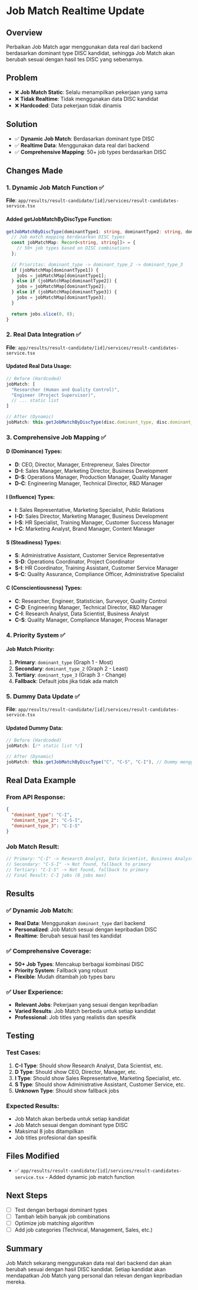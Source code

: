 # Job Match Realtime Update

## Overview
Perbaikan Job Match agar menggunakan data real dari backend berdasarkan dominant type DISC kandidat, sehingga Job Match akan berubah sesuai dengan hasil tes DISC yang sebenarnya.

## Problem
- ❌ **Job Match Static**: Selalu menampilkan pekerjaan yang sama
- ❌ **Tidak Realtime**: Tidak menggunakan data DISC kandidat
- ❌ **Hardcoded**: Data pekerjaan tidak dinamis

## Solution
- ✅ **Dynamic Job Match**: Berdasarkan dominant type DISC
- ✅ **Realtime Data**: Menggunakan data real dari backend
- ✅ **Comprehensive Mapping**: 50+ job types berdasarkan DISC

## Changes Made

### 1. Dynamic Job Match Function ✅
**File**: `app/results/result-candidate/[id]/services/result-candidates-service.tsx`

#### **Added getJobMatchByDiscType Function:**
```typescript
getJobMatchByDiscType(dominantType1: string, dominantType2: string, dominantType3: string): string[] {
  // Job match mapping berdasarkan DISC types
  const jobMatchMap: Record<string, string[]> = {
    // 50+ job types based on DISC combinations
  };
  
  // Prioritas: dominant_type -> dominant_type_2 -> dominant_type_3
  if (jobMatchMap[dominantType1]) {
    jobs = jobMatchMap[dominantType1];
  } else if (jobMatchMap[dominantType2]) {
    jobs = jobMatchMap[dominantType2];
  } else if (jobMatchMap[dominantType3]) {
    jobs = jobMatchMap[dominantType3];
  }
  
  return jobs.slice(0, 8);
}
```

### 2. Real Data Integration ✅
**File**: `app/results/result-candidate/[id]/services/result-candidates-service.tsx`

#### **Updated Real Data Usage:**
```typescript
// Before (Hardcoded)
jobMatch: [
  "Researcher (Human and Quality Control)",
  "Engineer (Project Supervisor)",
  // ... static list
]

// After (Dynamic)
jobMatch: this.getJobMatchByDiscType(disc.dominant_type, disc.dominant_type_2, disc.dominant_type_3),
```

### 3. Comprehensive Job Mapping ✅

#### **D (Dominance) Types:**
- **D**: CEO, Director, Manager, Entrepreneur, Sales Director
- **D-I**: Sales Manager, Marketing Director, Business Development
- **D-S**: Operations Manager, Production Manager, Quality Manager
- **D-C**: Engineering Manager, Technical Director, R&D Manager

#### **I (Influence) Types:**
- **I**: Sales Representative, Marketing Specialist, Public Relations
- **I-D**: Sales Director, Marketing Manager, Business Development
- **I-S**: HR Specialist, Training Manager, Customer Success Manager
- **I-C**: Marketing Analyst, Brand Manager, Content Manager

#### **S (Steadiness) Types:**
- **S**: Administrative Assistant, Customer Service Representative
- **S-D**: Operations Coordinator, Project Coordinator
- **S-I**: HR Coordinator, Training Assistant, Customer Service Manager
- **S-C**: Quality Assurance, Compliance Officer, Administrative Specialist

#### **C (Conscientiousness) Types:**
- **C**: Researcher, Engineer, Statistician, Surveyor, Quality Control
- **C-D**: Engineering Manager, Technical Director, R&D Manager
- **C-I**: Research Analyst, Data Scientist, Business Analyst
- **C-S**: Quality Manager, Compliance Manager, Process Manager

### 4. Priority System ✅

#### **Job Match Priority:**
1. **Primary**: `dominant_type` (Graph 1 - Most)
2. **Secondary**: `dominant_type_2` (Graph 2 - Least)
3. **Tertiary**: `dominant_type_3` (Graph 3 - Change)
4. **Fallback**: Default jobs jika tidak ada match

### 5. Dummy Data Update ✅
**File**: `app/results/result-candidate/[id]/services/result-candidates-service.tsx`

#### **Updated Dummy Data:**
```typescript
// Before (Hardcoded)
jobMatch: [/* static list */]

// After (Dynamic)
jobMatch: this.getJobMatchByDiscType("C", "C-S", "C-I"), // Dummy menggunakan C type
```

## Real Data Example

### **From API Response:**
```json
{
  "dominant_type": "C-I",
  "dominant_type_2": "C-S-I", 
  "dominant_type_3": "C-I-S"
}
```

### **Job Match Result:**
```typescript
// Primary: "C-I" -> Research Analyst, Data Scientist, Business Analyst, etc.
// Secondary: "C-S-I" -> Not found, fallback to primary
// Tertiary: "C-I-S" -> Not found, fallback to primary
// Final Result: C-I jobs (8 jobs max)
```

## Results

### ✅ **Dynamic Job Match:**
- **Real Data**: Menggunakan `dominant_type` dari backend
- **Personalized**: Job Match sesuai dengan kepribadian DISC
- **Realtime**: Berubah sesuai hasil tes kandidat

### ✅ **Comprehensive Coverage:**
- **50+ Job Types**: Mencakup berbagai kombinasi DISC
- **Priority System**: Fallback yang robust
- **Flexible**: Mudah ditambah job types baru

### ✅ **User Experience:**
- **Relevant Jobs**: Pekerjaan yang sesuai dengan kepribadian
- **Varied Results**: Job Match berbeda untuk setiap kandidat
- **Professional**: Job titles yang realistis dan spesifik

## Testing

### **Test Cases:**
1. **C-I Type**: Should show Research Analyst, Data Scientist, etc.
2. **D Type**: Should show CEO, Director, Manager, etc.
3. **I Type**: Should show Sales Representative, Marketing Specialist, etc.
4. **S Type**: Should show Administrative Assistant, Customer Service, etc.
5. **Unknown Type**: Should show fallback jobs

### **Expected Results:**
- Job Match akan berbeda untuk setiap kandidat
- Job Match sesuai dengan dominant type DISC
- Maksimal 8 jobs ditampilkan
- Job titles profesional dan spesifik

## Files Modified

- ✅ `app/results/result-candidate/[id]/services/result-candidates-service.tsx` - Added dynamic job match function

## Next Steps

- [ ] Test dengan berbagai dominant types
- [ ] Tambah lebih banyak job combinations
- [ ] Optimize job matching algorithm
- [ ] Add job categories (Technical, Management, Sales, etc.)

## Summary

Job Match sekarang menggunakan data real dari backend dan akan berubah sesuai dengan hasil DISC kandidat. Setiap kandidat akan mendapatkan Job Match yang personal dan relevan dengan kepribadian mereka.

